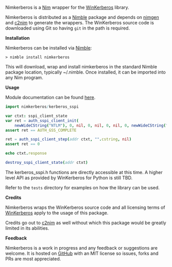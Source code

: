 Nimkerberos is a [Nim](https://nim-lang.org/) wrapper for the [WinKerberos](https://github.com/mongodb-labs/winkerberos) library.

Nimkerberos is distributed as a [Nimble](https://github.com/nim-lang/nimble) package and depends on [nimgen](https://github.com/genotrance/nimgen) and [c2nim](https://github.com/nim-lang/c2nim/) to generate the wrappers. The WinKerberos source code is downloaded using Git so having ```git``` in the path is required.

__Installation__

Nimkerberos can be installed via [Nimble](https://github.com/nim-lang/nimble):

```
> nimble install nimkerberos
```

This will download, wrap and install nimkerberos in the standard Nimble package location, typically ~/.nimble. Once installed, it can be imported into any Nim program.

__Usage__

Module documentation can be found [here](http://nimgen.genotrance.com/nimkerberos).

```nim
import nimkerberos/kerberos_sspi

var ctxt: sspi_client_state
var ret = auth_sspi_client_init(
    newWideCString("NTLM"), 0, nil, 0, nil, 0, nil, 0, newWideCString("Negotiate"), addr ctxt)
assert ret == AUTH_GSS_COMPLETE

ret = auth_sspi_client_step(addr ctxt, "".cstring, nil)
assert ret == 0

echo ctxt.response

destroy_sspi_client_state(addr ctxt)
```

The kerberos_sspi.h functions are directly accessible at this time. A higher level API as provided by WinKerberos for Python is still TBD.

Refer to the ```tests``` directory for examples on how the library can be used.

__Credits__

Nimkerberos wraps the WinKerberos source code and all licensing terms of [WinKerberos](https://github.com/mongodb-labs/winkerberos/blob/master/LICENSE) apply to the usage of this package.

Credits go out to [c2nim](https://github.com/nim-lang/c2nim/) as well without which this package would be greatly limited in its abilities.

__Feedback__

Nimkerberos is a work in progress and any feedback or suggestions are welcome. It is hosted on [GitHub](https://github.com/genotrance/nimkerberos) with an MIT license so issues, forks and PRs are most appreciated.
